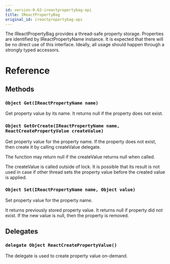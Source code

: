 ```yaml
---
id: version-0.62-ireactpropertybag-api
title: IReactPropertyBag
original_id: ireactpropertybag-api
---
```


The IReactPropertyBag provides a thread-safe property storage.
Properties are identified by IReactPropertyName instance.
It is expected that there will be no direct use of this interface.
Ideally, all usage should happen through a strongly typed accessors.

# Reference

## Methods

### ```Object Get(IReactPropertyName name)```

Get property value by its name. It returns null if the property does not exist.

### ```Object GetOrCreate(IReactPropertyName name, ReactCreatePropertyValue createValue)```

Get property value for the property name. If the property does not exist, then create it by calling createValue delegate.

The function may return null if the createValue returns null when called.

The createValue is called outside of lock. It is possible that its result is not used in case if other thread sets the property value before the created value is applied.

### ```Object Set(IReactPropertyName name, Object value)```

Set property value for the property name.

It returns previously stored property value.
It returns null if property did not exist.
If the new value is null, then the property is removed.

## Delegates

### ```delegate Object ReactCreatePropertyValue()```

The delegate is used to create property value on-demand.


<!-- 

  // The delegate is used to create property value on-demand.
  [webhosthidden]
  delegate Object ReactCreatePropertyValue();

  // The IReactPropertyBag provides a thread-safe property storage.
  // Properties are identified by IReactPropertyName instance.
  // It is expected that there will be no direct use of this interface.
  // Ideally, all usage should happen through a strongly typed accessors.
  [webhosthidden]
  interface IReactPropertyBag
  {
    // Get property value by its name. It returns null if the property does not exist.
    Object Get(IReactPropertyName name);

    // Get property value for the property name.
    // If the property does not exist, then create it by calling createValue delegate.
    // The function may return null if the createValue returns null when called.
    // The createValue is called outside of lock. It is possible that its
    // result is not used in case if other thread sets the property value before
    // the created value is applied.
    Object GetOrCreate(IReactPropertyName name, ReactCreatePropertyValue createValue);

    // Set property value for the property name.
    // It returns previously stored property value.
    // It returns null if property did not exist.
    // If the new value is null, then the property is removed.
    Object Set(IReactPropertyName name, Object value);
  } -->


<!-- NOTE: The following types are not documented on this page. -->

<!-- 
namespace Microsoft.ReactNative {

  // Namespace for the property name.
  // Use ReactPropertyBagHelper.GetNamespace to get atomic property namespace for a string.
  [webhosthidden]
  interface IReactPropertyNamespace
  {
    // Get String name representation of the property namespace.
    String NamespaceName { get; };
  }

  // Name of a property.
  // Use ReactPropertyBagHelper.GetName to get atomic property name for a string.
  [webhosthidden]
  interface IReactPropertyName
  {
    // The local property name String in context of the property namespace.
    String LocalName { get; };

    // The namespace the property name is defined in.
    IReactPropertyNamespace Namespace { get; };
  } -->

<!-- 
  // Helper methods for the property bag implementation.
  [webhosthidden]
  static runtimeclass ReactPropertyBagHelper
  {
    // Return a global namespace that corresponds to an empty string.
    static IReactPropertyNamespace GlobalNamespace { get; };

    // Get an atomic IReactPropertyNamespace for a provided namespaceName.
    // Consider to use module name as a namespace for module-specific properties.
    static IReactPropertyNamespace GetNamespace(String namespaceName);

    // Get atomic IReactPropertyName for the namespace and local name.
    // If ns is null, then it uses IReactPropertyNamespace.GlobalNamespace.
    static IReactPropertyName GetName(IReactPropertyNamespace ns, String localName);

    // Create new instance of IReactPropertyBag
    static IReactPropertyBag CreatePropertyBag();
  }
} // namespace Microsoft.ReactNative  -->
